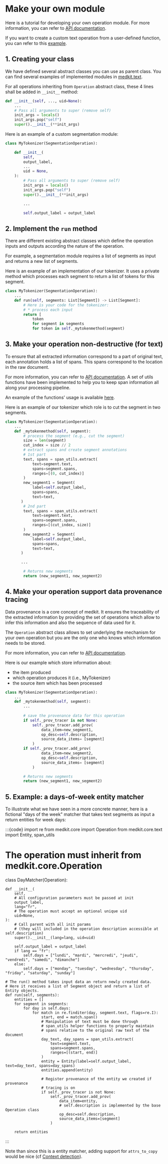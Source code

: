 # Make your own module

Here is a tutorial for developing your own operation module.
For more information, you can refer to [API documentation](api:core:operations).

If you want to create a custom text operation from a user-defined function, you can refer to this [example](../cookbook/custom_text_operation).

## 1. Creating your class

We have defined several abstract classes you can use as parent class.
You can find several examples of implemented modules in [medkit.text](../reference/text).

For all operations inheriting from `Operation` abstract class, these 4 lines
shall be added in `__init__` method:

```python
def __init__(self, ..., uid=None):
    ...
    # Pass all arguments to super (remove self)
    init_args = locals()
    init_args.pop("self")
    super().__init__(**init_args)
```

Here is an example of a custom segmentation module:

```python
class MyTokenizer(SegmentationOperation):

    def __init__(
        self,
        output_label,
        ...
        uid = None,
    ):
        # Pass all arguments to super (remove self)
        init_args = locals()
        init_args.pop("self")
        super().__init__(**init_args)

        ...

        self.output_label = output_label
```

## 2. Implement the `run` method

There are different existing abstract classes which define the operation inputs
and outputs according the nature of the operation.

For example, a segmentation module requires a list of segments as input and
returns a new list of segments.

Here is an example of an implementation of our tokenizer. It uses a private 
method which processes each segment to return a list of tokens for this 
segment.

```python
class MyTokenizer(SegmentationOperation):
    ...
    def run(self, segments: List[Segment]) -> List[Segment]:
        # Here is your code for the tokenizer:
        # * process each input
        return [
            token
            for segment in segments
            for token in self._mytokenmethod(segment) 
```

## 3. Make your operation non-destructive (for text)

To ensure that all extracted information correspond to a part of original 
text, each annotation holds a list of spans. This spans correspond to the 
location in the raw document.

For more information, you can refer to [API documentation](api:core-text:span).
A set of utils functions have been implemented to help you to keep span 
information all along your processing pipeline.

An example of the functions' usage is available [here](../cookbook/spans).

Here is an example of our tokenizer which role is to cut the segment in two 
segments.

```python
class MyTokenizer(SegmentationOperation):
    ...
    def _mytokenmethod(self, segment):
        # process the segment (e.g., cut the segment)
        size = len(segment)
        cut_index = size // 2
        # extract spans and create segment annotations
        # 1st part
        text, spans = span_utils.extract(
            text=segment.text,
            spans=segment.spans,
            ranges=[(0, cut_index)]
        )
        new_segment1 = Segment(
            label=self.output_label,
            spans=spans,
            text=text,
       ) 
        # 2nd part
        text, spans = span_utils.extract(
            text=segment.text,
            spans=segment.spans,
            ranges=[(cut_index, size)]
        )
        new_segment2 = Segment(
            label=self.output_label,
            spans=spans,
            text=text,
       ) 

       ...

        # Returns new segments
        return (new_segment1, new_segment2)
```

## 4. Make your operation support data provenance tracing

Data provenance is a core concept of medkit.
It ensures the traceability of the extracted information by providing the 
set of operations which allow to infer this information and also the 
sequence of data used for it.

The `Operation` abstract class allows to set underlying the mechanism for 
your own operation but you are the only one who knows which information 
needs to be stored. 

For more information, you can refer to [API documentation](api:core:provenance).

Here is our example which store information about:
* the item produced
* which operation produces it (i.e., MyTokenizer)
* the source item which has been processed

```python
class MyTokenizer(SegmentationOperation):
    ...
    def _mytokenmethod(self, segment):
        ...
        
        # save the provenance data for this operation
        if self._prov_tracer is not None:
            self._prov_tracer.add_prov(
                data_item=new_segment1,
                op_desc=self.description,
                source_data_items= [segment]
            )
        if self._prov_tracer.add_prov(
                data_item=new_segment2,
                op_desc=self.description,
                source_data_items= [segment]
            )

        # Returns new segments
        return (new_segment1, new_segment2)
```

## 5. Example: a days-of-week entity matcher

To illustrate what we have seen in a more concrete manner, here is a fictional
"days of the week" matcher that takes text segments as input a return entities
for week days:

:::{code}
import re
from medkit.core import Operation
from medkit.core.text import Entity, span_utils

# The operation must inherit from medkit.core.Operation
class DayMatcher(Operation):

    def __init__(
        self,
        # All configuration parameters must be passed at init
        output_label,
        lang="fr",
        # The operation must accept an optional unique uid
        uid=None,
    ):
        # Call parent with all init params
        # (they will included in the operation description accessible at self.description)
        super().__init__(lang=lang, uid=uid)

        self.output_label = output_label
        if lang == "fr":
            self.days = ["lundi", "mardi", "mercredi", "jeudi", "vendredi", "samedi", "dimanche"]
        else:
            self.days = ["monday", "tuesday", "wednesday", "thursday", "friday", "saturday", "sunday"]
    
    # The run() method takes input data an return newly created data.
    # Here it receives a list of Segment object and return a list of Entity objects.
    def run(self, segments):
        entities = []
        for segment in segments:
            for day in self.days:
                for match in re.finditer(day, segment.text, flags=re.I):
                    start, end = match.span()
                    # Manipulation of text must be done through
                    # span_utils helper functions to properly maintain
                    # spans relative to the original raw text of the document
                    day_text, day_spans = span_utils.extract(
                        text=segment.text,
                        spans=segment.spans,
                        ranges=[(start, end)]
                    )
                    entity = Entity(label=self.output_label, text=day_text, spans=day_spans)
                    entities.append(entity)

                    # Register provenance of the entity we created if provenance
                    # tracing is on
                    if self._prov_tracer is not None:
                        self._prov_tracer.add_prov(
                            data_item=entity,
                            # self.description is implemented by the base Operation class
                            op_desc=self.description,
                            source_data_items=[segment]
                        )

        return entities
:::

Note than since this is a entity matcher, adding support for `attrs_to_copy`
would be nice (cf [Context detection](../tutorial/context_detection.md)).

